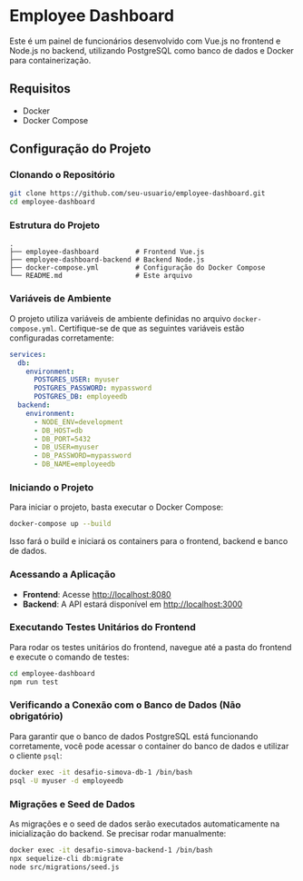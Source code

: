 
# Employee Dashboard

Este é um painel de funcionários desenvolvido com Vue.js no frontend e Node.js no backend, utilizando PostgreSQL como banco de dados e Docker para containerização.

## Requisitos

- Docker
- Docker Compose

## Configuração do Projeto

### Clonando o Repositório

```bash
git clone https://github.com/seu-usuario/employee-dashboard.git
cd employee-dashboard
```

### Estrutura do Projeto

```
.
├── employee-dashboard         # Frontend Vue.js
├── employee-dashboard-backend # Backend Node.js
├── docker-compose.yml         # Configuração do Docker Compose
└── README.md                  # Este arquivo
```

### Variáveis de Ambiente

O projeto utiliza variáveis de ambiente definidas no arquivo `docker-compose.yml`. Certifique-se de que as seguintes variáveis estão configuradas corretamente:

```yaml
services:
  db:
    environment:
      POSTGRES_USER: myuser
      POSTGRES_PASSWORD: mypassword
      POSTGRES_DB: employeedb
  backend:
    environment:
      - NODE_ENV=development
      - DB_HOST=db
      - DB_PORT=5432
      - DB_USER=myuser
      - DB_PASSWORD=mypassword
      - DB_NAME=employeedb
```

### Iniciando o Projeto

Para iniciar o projeto, basta executar o Docker Compose:

```bash
docker-compose up --build
```

Isso fará o build e iniciará os containers para o frontend, backend e banco de dados.

### Acessando a Aplicação

- **Frontend**: Acesse [http://localhost:8080](http://localhost:8080)
- **Backend**: A API estará disponível em [http://localhost:3000](http://localhost:3000)

### Executando Testes Unitários do Frontend

Para rodar os testes unitários do frontend, navegue até a pasta do frontend e execute o comando de testes:

```bash
cd employee-dashboard
npm run test
```

### Verificando a Conexão com o Banco de Dados (Nāo obrigatório)

Para garantir que o banco de dados PostgreSQL está funcionando corretamente, você pode acessar o container do banco de dados e utilizar o cliente `psql`:

```bash
docker exec -it desafio-simova-db-1 /bin/bash
psql -U myuser -d employeedb
```

### Migrações e Seed de Dados

As migrações e o seed de dados serão executados automaticamente na inicialização do backend. Se precisar rodar manualmente:

```bash
docker exec -it desafio-simova-backend-1 /bin/bash
npx sequelize-cli db:migrate
node src/migrations/seed.js
```

